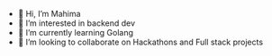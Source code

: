 - 👋 Hi, I’m Mahima 
- 👀 I’m interested in backend dev 
- 🌱 I’m currently learning Golang
- 💞️ I’m looking to collaborate on Hackathons and Full stack projects 

  

<!---
mahimasingh04/mahimasingh04 is a ✨ special ✨ repository because its `README.md` (this file) appears on your GitHub profile.
You can click the Preview link to take a look at your changes.
--->

